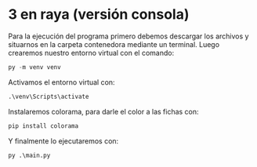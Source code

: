 # 3 en raya (versión consola)
Para la ejecución del programa primero debemos descargar los archivos y situarnos en la carpeta contenedora mediante un terminal. Luego crearemos nuestro entorno virtual con el comando:
```python
py -m venv venv
```
Activamos el entorno virtual con:
```python
.\venv\Scripts\activate
```
Instalaremos colorama, para darle el color a las fichas con:
```python
pip install colorama
```
Y finalmente lo ejecutaremos con:
```python
py .\main.py
```
